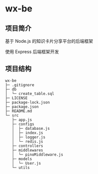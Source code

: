 # wx-be

## 项目简介

基于 Node.js 的知识卡片分享平台的后端框架

使用 Express 后端框架开发

## 项目结构

```
wx-be
├─ .gitignore
├─ db
│  └─ create_table.sql
├─ LICENSE
├─ package-lock.json
├─ package.json
├─ README.md
└─ src
   ├─ app.js
   ├─ configs
   │  ├─ database.js
   │  ├─ index.js
   │  ├─ logger.js
   │  └─ redis.js
   ├─ controllers
   ├─ middlewares
   │  └─ pinoMiddleware.js
   ├─ models
   │  └─ User.js
   └─ utils
```